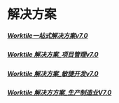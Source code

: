 # 解决方案

##### [Worktile一站式解决方案v7.0](https://help-new.worktile.com/file-store/Solutions/A-one-stop-solution.pdf)

##### [Worktile 解决方案\_项目管理v7.0](https://help-new.worktile.com/file-store/Solutions/Project-management-solutions.pdf)

##### [Worktile 解决方案\_敏捷开发v7.0](https://help-new.worktile.com/file-store/Solutions/Agile-Development-Solutions.pdf)

##### [Worktile 解决⽅方案\_⽣产制造业V7.0](https://help-new.worktile.com/file-store/Solutions/Manufacturing-solutions.pdf)





